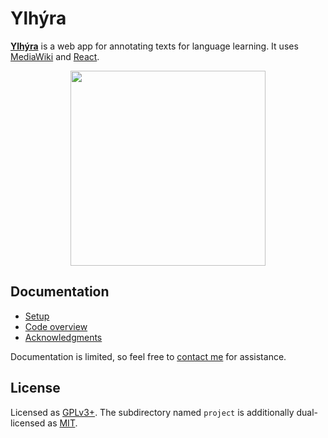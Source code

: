# Ylhýra

**[Ylhýra](https://ylhyra.is/)** is a web app for annotating texts for language learning. It uses [MediaWiki](http://mediawiki.org/) and [React](https://reactjs.org/).

<p align="center">
<a href="https://ylhyra.is/Magn%C3%BAs_Jochum_P%C3%A1lsson/%C3%81nama%C3%B0kar">
	<img width="312" src="https://ylhyra.is/images/f/f3/Ylhyra_demo_Magnus.gif">
	</a>
</p>

## Documentation

- [Setup](Setup.md)
- [Code overview](code_overview/Code_overview.md)
- [Acknowledgments](Acknowledgments.md)

Documentation is limited, so feel free to [contact me](mailto:egill@egill.xyz) for assistance.

## License

Licensed as [GPLv3+](https://tldrlegal.com/license/gnu-general-public-license-v3-(gpl-3)). The subdirectory named `project` is additionally dual-licensed as [MIT](https://opensource.org/licenses/MIT).

